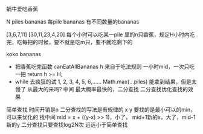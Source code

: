 蜗牛爱吃香蕉

N piles bananas 每pile bananas 有不同数量的bananas

[3,6,7,11]
[30,11,23,4,20]
每个小时可以吃某一pile 里的n只香蕉，规定H小时内吃完，吃每把的时候，要不就是吃m只，要不就吃剩下的

koko bananas
- 把香蕉吃完函数 canEatAllBananas
  h 来自于吃法规则 一小时mid，一次只吃一把
  return h >= H;
- while 去疯狂的试
1, 2, 3, 4, 5, 6,...... Math.max(...piles)
能拿到结果，但是太慢了
从最大的来吗?
中间 最大概率最快的，二分查找
二分查找优化查找的效果

简单查找 时间开销是n 
二分查找的写法是有规律的
x y 要找的是最小可以的min，可以来优化的
找中间 mid = x + ((y-x) >> 1)，小了， mid+1新的x，大了，mid-1新的y   二分查找只要查找log2N次 远远小于简单查找   
